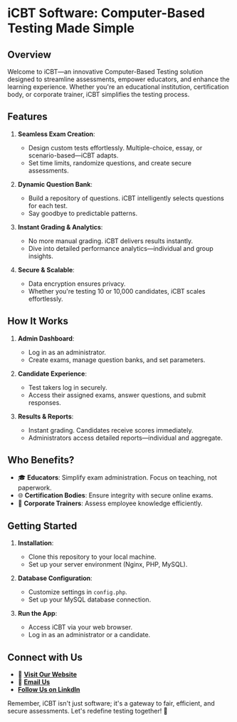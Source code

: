 # iCBT Software: Computer-Based Testing Made Simple

## Overview

Welcome to iCBT—an innovative Computer-Based Testing solution designed to streamline assessments, empower educators, and enhance the learning experience. Whether you're an educational institution, certification body, or corporate trainer, iCBT simplifies the testing process.

## Features

1. **Seamless Exam Creation**:
   - Design custom tests effortlessly. Multiple-choice, essay, or scenario-based—iCBT adapts.
   - Set time limits, randomize questions, and create secure assessments.

2. **Dynamic Question Bank**:
   - Build a repository of questions. iCBT intelligently selects questions for each test.
   - Say goodbye to predictable patterns.

3. **Instant Grading & Analytics**:
   - No more manual grading. iCBT delivers results instantly.
   - Dive into detailed performance analytics—individual and group insights.

4. **Secure & Scalable**:
   - Data encryption ensures privacy.
   - Whether you're testing 10 or 10,000 candidates, iCBT scales effortlessly.

## How It Works

1. **Admin Dashboard**:
   - Log in as an administrator.
   - Create exams, manage question banks, and set parameters.

2. **Candidate Experience**:
   - Test takers log in securely.
   - Access their assigned exams, answer questions, and submit responses.

3. **Results & Reports**:
   - Instant grading. Candidates receive scores immediately.
   - Administrators access detailed reports—individual and aggregate.

## Who Benefits?

- 🎓 **Educators**: Simplify exam administration. Focus on teaching, not paperwork.
- 🌐 **Certification Bodies**: Ensure integrity with secure online exams.
- 📝 **Corporate Trainers**: Assess employee knowledge efficiently.

## Getting Started

1. **Installation**:
   - Clone this repository to your local machine.
   - Set up your server environment (Nginx, PHP, MySQL).

2. **Database Configuration**:
   - Customize settings in `config.php`.
   - Set up your MySQL database connection.

3. **Run the App**:
   - Access iCBT via your web browser.
   - Log in as an administrator or a candidate.

## Connect with Us

- 🌟 **[Visit Our Website](https://icbt.lordsignet.org)**
- 📧 **[Email Us](mailto:rocklinganayo@lordsignet.org)**
-  **[Follow Us on Linkdln](https://www.linkedin.com/in/anayo-rockling-5b9653185?trk=contact-info)**

Remember, iCBT isn't just software; it's a gateway to fair, efficient, and secure assessments. Let's redefine testing together! 🌟
